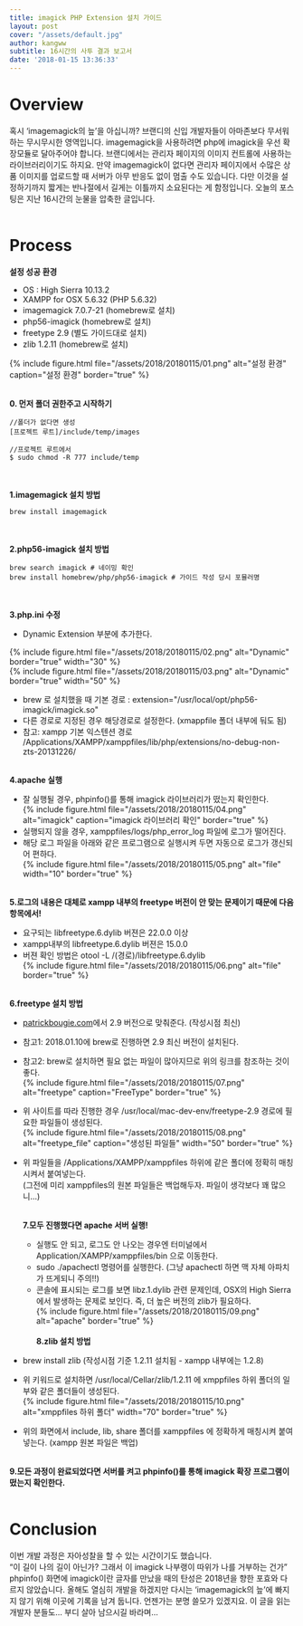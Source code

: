 ```yaml
---
title: imagick PHP Extension 설치 가이드
layout: post
cover: "/assets/default.jpg"
author: kangww
subtitle: 16시간의 사투 결과 보고서
date: '2018-01-15 13:36:33'
---
```


# Overview
혹시 ‘imagemagick의 늪’을 아십니까? 브랜디의 신입 개발자들이 아마존보다 무서워하는 무시무시한 영역입니다. imagemagick을 사용하려면 php에 imagick을 우선 확장모듈로 달아주어야 합니다. 브랜디에서는 관리자 페이지의 이미지 컨트롤에 사용하는 라이브러리이기도 하지요. 만약 imagemagick이 없다면 관리자 페이지에서 수많은 상품 이미지를 업로드할 때 서버가 아무 반응도 없이 멈출 수도 있습니다. 다만 이것을 설정하기까지 짧게는 반나절에서 길게는 이틀까지 소요된다는 게 함정입니다. 오늘의 포스팅은 지난 16시간의 눈물을 압축한 글입니다.  <br><br>

# Process
<b>설정 성공 환경</b>
 * OS : High Sierra 10.13.2<br>
 * XAMPP for OSX 5.6.32 (PHP 5.6.32)<br>
 * imagemagick 7.0.7-21 (homebrew로 설치)<br>
 * php56-imagick	(homebrew로 설치)<br>
 * freetype 2.9 (별도 가이드대로 설치)<br>
 * zlib 1.2.11 (homebrew로 설치)<br>

 {% include figure.html file="/assets/2018/20180115/01.png" alt="설정 환경" caption="설정 환경" border="true" %}<br><br>

<b>0. 먼저 폴더 권한주고 시작하기</b><br>
```
//폴더가 없다면 생성
[프로젝트 루트]/include/temp/images

//프로젝트 루트에서
$ sudo chmod -R 777 include/temp
```
<br><br>
<b>1.imagemagick 설치 방법</b><br>
```
brew install imagemagick
```
<br><br>
<b>2.php56-imagick 설치 방법</b><br>
```
brew search imagick # 네이밍 확인
brew install homebrew/php/php56-imagick # 가이드 작성 당시 포뮬러명
```
<br><br>
<b>3.php.ini 수정</b><br>
 * Dynamic Extension 부분에 추가한다.<br>

 {% include figure.html file="/assets/2018/20180115/02.png" alt="Dynamic" border="true" width="30" %}<br>
 {% include figure.html file="/assets/2018/20180115/03.png" alt="Dynamic" border="true" width="50" %}<br>
 * brew 로 설치했을 때 기본 경로 : extension="/usr/local/opt/php56-imagick/imagick.so" <br>
 * 다른 경로로 지정된 경우 해당경로로 설정한다. (xmappfile 폴더 내부에 둬도 됨) <br>
 * 참고: xampp 기본 익스텐션 경로 /Applications/XAMPP/xamppfiles/lib/php/extensions/no-debug-non-zts-20131226/ <br><br>

<b>4.apache 실행</b><br>
 * 잘 실행될 경우, phpinfo()를 통해 imagick 라이브러리가 떴는지 확인한다.<br>
 {% include figure.html file="/assets/2018/20180115/04.png" alt="imagick" caption="imagick 라이브러리 확인" border="true" %}<br>
 * 실행되지 않을 경우, xamppfiles/logs/php_error_log 파일에 로그가 떨어진다.<br>
 * 해당 로그 파일을 아래와 같은 프로그램으로 실행시켜 두면 자동으로 로그가 갱신되어 편하다.<br>
 {% include figure.html file="/assets/2018/20180115/05.png" alt="file" width="10" border="true" %}<br><br>

 <b>5.로그의 내용은 대체로 xampp 내부의 freetype 버전이 안 맞는 문제이기 때문에 다음 항목에서!</b><br>
 *	요구되는 libfreetype.6.dylib 버젼은 22.0.0 이상 <br>
 *	xampp내부의 libfreetype.6.dylib 버젼은 15.0.0 <br>
 * 버젼 확인 방법은 otool -L /(경로)/libfreetype.6.dylib <br>
 {% include figure.html file="/assets/2018/20180115/06.png" alt="file" border="true" %}<br><br>

 <b>6.freetype 설치 방법</b><br>
 * [patrickbougie.com](http://ac-dev-env.patrickbougie.com/freetype/)에서 2.9 버전으로 맞춰준다. (작성시점 최신)<br>
 * 참고1: 2018.01.10에 brew로 진행하면 2.9 최신 버전이 설치된다.<br>
 * 참고2: brew로 설치하면 필요 없는 파일이 많아지므로 위의 링크를 참조하는 것이 좋다.<br>
 {% include figure.html file="/assets/2018/20180115/07.png" alt="freetype" caption="FreeType" border="true" %}<br>
 * 위 사이트를 따라 진행한 경우 /usr/local/mac-dev-env/freetype-2.9 경로에 필요한 파일들이 생성된다. <br>
 {% include figure.html file="/assets/2018/20180115/08.png" alt="freetype_file" caption="생성된 파일들" width="50" border="true" %}<br>
 * 위 파일들을 /Applications/XAMPP/xamppfiles 하위에 같은 폴더에 정확히 매칭시켜서 붙여넣는다. <br>
   (그전에 미리 xamppfiles의 원본 파일들은 백업해두자. 파일이 생각보다 꽤 많으니...)
	 <br><br>

	 <b>7.모두 진행했다면 apache 서버 실행!</b><br>
	 * 실행도 안 되고, 로그도 안 나오는 경우엔 터미널에서 Application/XAMPP/xamppfiles/bin 으로 이동한다.<br>
	 * sudo ./apachectl 명령어를 실행한다. (그냥 apachectl 하면 맥 자체 아파치가 뜨게되니 주의!!) <br>
	 * 콘솔에 표시되는 로그를 보면 libz.1.dylib 관련 문제인데, OSX의 High Sierra 에서 발생하는 문제로 보인다. 즉, 더 높은 버전의 zlib가 필요하다. <br>
{% include figure.html file="/assets/2018/20180115/09.png" alt="apache" border="true" %}
<br><br>
 <b>8.zlib 설치 방법</b><br>
 * brew install zlib (작성시점 기준 1.2.11 설치됨 - xampp 내부에는 1.2.8) <br>
 * 위 키워드로 설치하면 /usr/local/Cellar/zlib/1.2.11 에 xmppfiles 하위 폴더의 일부와 같은 폴더들이 생성된다.<br>
{% include figure.html file="/assets/2018/20180115/10.png" alt="xmppfiles 하위 폴더" width="70" border="true" %}<br>
 * 위의 화면에서  include, lib, share 폴더를 xamppfiles 에 정확하게 매칭시켜 붙여넣는다. (xampp 원본 파일은 백업) <br><br>

 <b>9.모든 과정이 완료되었다면 서버를 켜고 phpinfo()를 통해 imagick 확장 프로그램이 떴는지 확인한다.</b><br><br>

# Conclusion
이번 개발 과정은 자아성찰을 할 수 있는 시간이기도 했습니다. <br>
“이 길이 나의 길이 아닌가? 그래서 이 imagick 나부랭이 따위가 나를 거부하는 건가” <br>
phpinfo() 화면에 imagick이란 글자를 만났을 때의 탄성은 2018년을 향한 포효와 다르지 않았습니다. 올해도 열심히 개발을 하겠지만 다시는 ‘imagemagick의 늪’에 빠지지 않기 위해 이곳에 기록을 남겨 둡니다. 언젠가는 분명 쓸모가 있겠지요. 이 글을 읽는 개발자 분들도... 부디 살아 남으시길 바라며...

